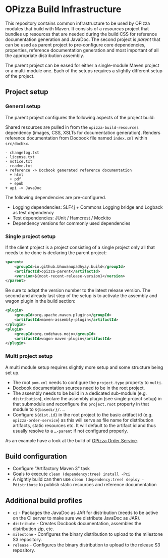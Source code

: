 # OPizza Build Infrastructure

This repository contains common infrastructure to be used by OPizza modules that build with Maven. It consists of a *resources* project that bundles up resources that are needed during the build CSS for reference documentation generation and JavaDoc. The second project is *parent* that can be used as parent project to pre-configure core dependencies, properties, reference documentation generation and most important of all the appropriate distribution assembly.

The parent project can be eased for either a single-module Maven project or a multi-module one. Each of the setups requires a slightly different setup of the project.

## Project setup

### General setup

The parent project configures the following aspects of the project build:

Shared resources are pulled in from the `opizza-build-resources` dependency (images, CSS, XSLTs for documentation generation). Renders reference documentation from Docbook file named `index.xml` within `src/docbkx`.

```
- changelog.txt
- license.txt
- notice.txt
- readme.txt
+ reference -> Docbook generated reference documentation
  + html
  + pdf
  + epub
+ api -> JavaDoc
```

  
The following dependencies are pre-configured.
  
- Logging dependencies: SLF4j + Commons Logging bridge and Logback as test dependency
- Test dependencies: JUnit / Hamcrest / Mockito
- Dependency versions for commonly used dependencies

### Single project setup

If the client project is a project consisting of a single project only all that needs to be done is declaring the parent project:

```xml
<parent>
	<groupId>io.github.bhuwanupadhyay.build</groupId>
	<artifactId>opizza-parent</artifactId>
	<version>${most-recent-release-version}</version>
</parent>
```
    
Be sure to adapt the version number to the latest release version. The second and already last step of the setup is to activate the assembly and wagon plugin in the build section:

```xml
<plugin>
	<groupId>org.apache.maven.plugins</groupId>
	<artifactId>maven-assembly-plugin</artifactId>
</plugin>
<plugin>
	<groupId>org.codehaus.mojo</groupId>
	<artifactId>wagon-maven-plugin</artifactId>
</plugin>
```
	
### Multi project setup
	
A multi module setup requires slightly more setup and some structure being set up. 

- The root `pom.xml` needs to configure the `project.type` property to `multi`.
- Docbook documentation sources need to be in the root project.
- The assembly needs to be build in a dedicated sub-module (e.g. `distribution`), declare the assembly plugin (see single project setup) in that submodule and reconfigure the `project.root` property in that module to `${basedir}/..`.
- Configure `${dist.id}` in the root project to the basic artifact id (e.g. `opizza-order-service`) as this will serve as file name for distribution artifacts, static resources etc. It will default to the artifact id and thus usually resolve to a `…-parent` if not configured properly.

As an example have a look at the build of [OPizza Order Service](http://github.com/BhuwanUpadhyay/opizza-order-service).

## Build configuration

- Configure "Artifactory Maven 3" task
- Goals to execute `clean (dependency:tree) install -Pci`
- A nightly build can then use `clean (dependency:tree) deploy -Pdistribute` to publish static resources and reference documentation

## Additional build profiles

- `ci` - Packages the JavaDoc as JAR for distribution (needs to be active on the CI server to make sure we distribute JavaDoc as JAR).
- `distribute` - Creates Docbook documentation, assembles the distribution zip, etc.
- `milestone` - Configures the binary distribution to upload to the milestone S3 repository.
- `release` - Configures the binary distribution to upload to the release S3 repository.
